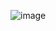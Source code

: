 ![image](https://github.com/ipesotskiiy/SQLAcademy/assets/82309024/b76a06a5-c5cd-4806-9e2c-8717ad398321)
